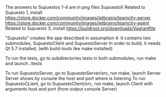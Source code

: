 The answers to Supuestos 1-4 are in png files SupuestoX
Related to Supuesto 1, install 
    https://store.docker.com/community/images/jetbrains/teamcity-server
    https://store.docker.com/community/images/jetbrains/teamcity-agent
Related to Supuesto 3, install
    https://buildroot.org/downloads/Vagrantfile
    
"Supuesto" creates the app described in assumption 4.
It contains two submodules, SupuestoClient and SupuestoServer
In order to build, it needs Qt 5.7 installed, (with build-tools like make installed)

To run the tests, go to subdirectories tests in both submodules, run make and launch ./tests

To run SupuestoServer, go to SupuestoServer/src, run make, launch Server
Server shows by console the host and port where is listening
To run SupuestoCLient, go to SupuestoClient/src, run make, launch Client with arguments host and port (from output console Server)
